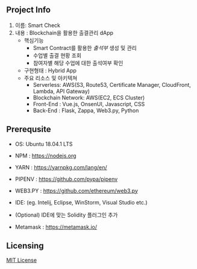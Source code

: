 ## Project Info
 1. 이름: Smart Check
 2. 내용 : Blockchain을 활용한 출결관리 dApp
    - 핵심기능
      - Smart Contract를 활용한 _출석부_ 생성 및 관리
      - 수업별 출결 현황 조회 
      - 참여자별 해당 수업에 대한 출석여부 확인  
    - 구현형태 : Hybrid App
    - 주요 리소스 및 아키텍쳐
      - Serverless: AWS(S3, Route53, Certificate Manager, CloudFront, Lambda, API Gateway)
      - Blockchain Network: AWS(EC2, ECS Cluster)
      - Front-End : Vue.js, OnsenUI, Javascript, CSS
      - Back-End : Flask, Zappa, Web3.py, Python

## Prerequsite
- OS: Ubuntu 18.04.1 LTS
- NPM : https://nodejs.org
- YARN : https://yarnpkg.com/lang/en/
- PIPENV : https://github.com/pypa/pipenv
- WEB3.PY : https://github.com/ethereum/web3.py
  
- IDE: (eg. Intelij, Eclipse, WinStorm, Visual Studio etc.)
- (Optional) IDE에 맞는 Solidity 플러그인 추가 
- Metamask : https://metamask.io/

## Licensing

[MIT License](LICENSE.md)
